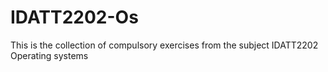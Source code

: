 # IDATT2202-Os
This is the collection of compulsory exercises from the subject IDATT2202 Operating systems
